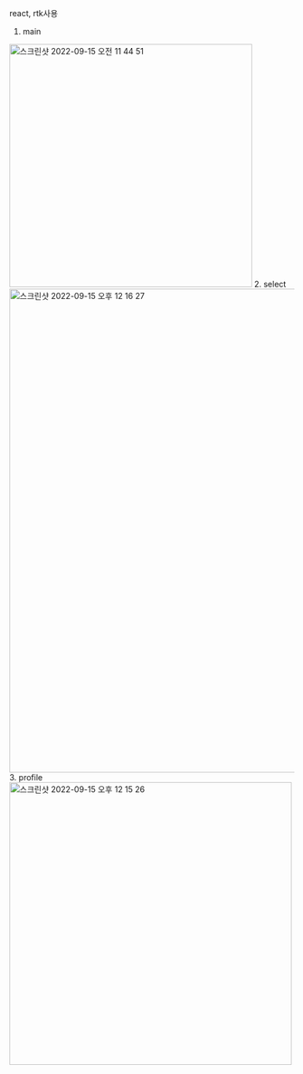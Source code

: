 react, rtk사용 

1. main

<img width="429" alt="스크린샷 2022-09-15 오전 11 44 51" src="https://user-images.githubusercontent.com/49061542/190301588-bc325bca-7bf0-4bb5-901d-1d2cb87c0f9b.png">
2. select

<img width="854" alt="스크린샷 2022-09-15 오후 12 16 27" src="https://user-images.githubusercontent.com/49061542/190305776-1724590c-30f4-47fa-a6ea-e1a98db10e83.png">
3. profile

<img width="499" alt="스크린샷 2022-09-15 오후 12 15 26" src="https://user-images.githubusercontent.com/49061542/190305791-672fe865-8491-48a9-85b4-f80a5794b83d.png">
